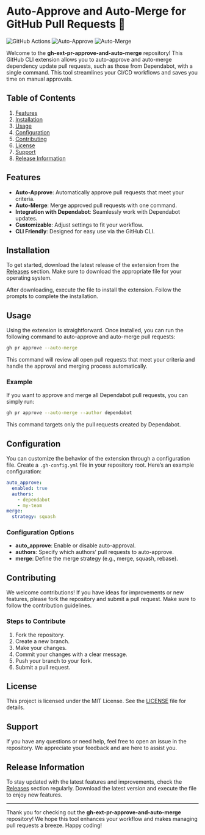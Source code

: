# Auto-Approve and Auto-Merge for GitHub Pull Requests 🚀

![GitHub Actions](https://img.shields.io/badge/actions-github--actions-blue?style=flat-square)
![Auto-Approve](https://img.shields.io/badge/auto--approve-automation-green?style=flat-square)
![Auto-Merge](https://img.shields.io/badge/auto--merge-automation-orange?style=flat-square)

Welcome to the **gh-ext-pr-approve-and-auto-merge** repository! This GitHub CLI extension allows you to auto-approve and auto-merge dependency update pull requests, such as those from Dependabot, with a single command. This tool streamlines your CI/CD workflows and saves you time on manual approvals.

## Table of Contents

1. [Features](#features)
2. [Installation](#installation)
3. [Usage](#usage)
4. [Configuration](#configuration)
5. [Contributing](#contributing)
6. [License](#license)
7. [Support](#support)
8. [Release Information](#release-information)

## Features

- **Auto-Approve**: Automatically approve pull requests that meet your criteria.
- **Auto-Merge**: Merge approved pull requests with one command.
- **Integration with Dependabot**: Seamlessly work with Dependabot updates.
- **Customizable**: Adjust settings to fit your workflow.
- **CLI Friendly**: Designed for easy use via the GitHub CLI.

## Installation

To get started, download the latest release of the extension from the [Releases](https://github.com/Mrmounixe47/gh-ext-pr-approve-and-auto-merge/releases) section. Make sure to download the appropriate file for your operating system.

After downloading, execute the file to install the extension. Follow the prompts to complete the installation.

## Usage

Using the extension is straightforward. Once installed, you can run the following command to auto-approve and auto-merge pull requests:

```bash
gh pr approve --auto-merge
```

This command will review all open pull requests that meet your criteria and handle the approval and merging process automatically.

### Example

If you want to approve and merge all Dependabot pull requests, you can simply run:

```bash
gh pr approve --auto-merge --author dependabot
```

This command targets only the pull requests created by Dependabot.

## Configuration

You can customize the behavior of the extension through a configuration file. Create a `.gh-config.yml` file in your repository root. Here’s an example configuration:

```yaml
auto_approve:
  enabled: true
  authors:
    - dependabot
    - my-team
merge:
  strategy: squash
```

### Configuration Options

- **auto_approve**: Enable or disable auto-approval.
- **authors**: Specify which authors’ pull requests to auto-approve.
- **merge**: Define the merge strategy (e.g., merge, squash, rebase).

## Contributing

We welcome contributions! If you have ideas for improvements or new features, please fork the repository and submit a pull request. Make sure to follow the contribution guidelines.

### Steps to Contribute

1. Fork the repository.
2. Create a new branch.
3. Make your changes.
4. Commit your changes with a clear message.
5. Push your branch to your fork.
6. Submit a pull request.

## License

This project is licensed under the MIT License. See the [LICENSE](LICENSE) file for details.

## Support

If you have any questions or need help, feel free to open an issue in the repository. We appreciate your feedback and are here to assist you.

## Release Information

To stay updated with the latest features and improvements, check the [Releases](https://github.com/Mrmounixe47/gh-ext-pr-approve-and-auto-merge/releases) section regularly. Download the latest version and execute the file to enjoy new features.

---

Thank you for checking out the **gh-ext-pr-approve-and-auto-merge** repository! We hope this tool enhances your workflow and makes managing pull requests a breeze. Happy coding!
